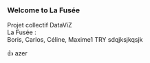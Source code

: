 ### Welcome to La Fusée

Projet collectif DataViZ  
La Fusée :  
Boris, Carlos, Céline, Maxime1
TRY
sdqjksjkqsjk

👍
azer

